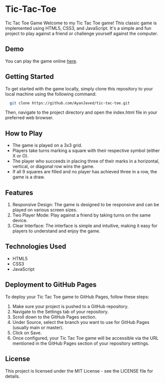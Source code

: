 # Tic-Tac-Toe

Tic Tac Toe Game
Welcome to my Tic Tac Toe game! This classic game is implemented using HTML5, CSS3, and JavaScript. It's a simple and fun project to play against a friend or challenge yourself against the computer.

## Demo
You can play the game online [here]( https://ayanjaved.github.io/tic-tac-toe/ ).

## Getting Started
To get started with the game locally, simply clone this repository to your local machine using the following command:

``` bash
  git clone https://github.com/AyanJaved/tic-tac-toe.git
```
Then, navigate to the project directory and open the index.html file in your preferred web browser.

## How to Play
* The game is played on a 3x3 grid.
* Players take turns marking a square with their respective symbol (either X or O).
* The player who succeeds in placing three of their marks in a horizontal, vertical, or diagonal row wins the game.
* If all 9 squares are filled and no player has achieved three in a row, the game is a draw.

## Features
1. Responsive Design: The game is designed to be responsive and can be played on various screen sizes.
2. Two Player Mode: Play against a friend by taking turns on the same device.
3. Clear Interface: The interface is simple and intuitive, making it easy for players to understand and enjoy the game.

## Technologies Used
* HTML5
* CSS3
* JavaScript

## Deployment to GitHub Pages

To deploy your Tic Tac Toe game to GitHub Pages, follow these steps:

1. Make sure your project is pushed to a GitHub repository.
2. Navigate to the Settings tab of your repository.
3. Scroll down to the GitHub Pages section.
4. Under Source, select the branch you want to use for GitHub Pages (usually main or master).
5. Click on Save.
6. Once configured, your Tic Tac Toe game will be accessible via the URL mentioned in the GitHub Pages section of your repository settings.

## License
This project is licensed under the MIT License - see the LICENSE file for details.
